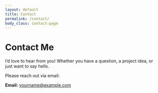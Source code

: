 ```yaml
---
layout: default
title: Contact
permalink: /contact/
body_class: contact-page
---
```


# Contact Me

<div class="contact-container fade-in">
  <p>I’d love to hear from you! Whether you have a question, a project idea, or just want to say hello.</p>
  <p>Please reach out via email:</p>

  <!-- Mailto Link -->
  <p>
    <strong>Email:</strong> 
    <a href="mailto:yourname@example.com?subject=Hello%20from%20the%20Website">
      yourname@example.com
    </a>
  </p>

  <!-- Alternatively, you can embed a small mailto-based form if you want a "click to open email draft." 
       But typically, a simple mailto link is enough for minimalistic setups. -->
</div>
